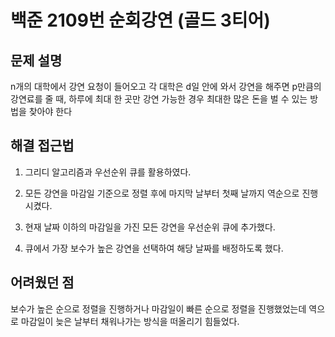 # 백준 2109번 순회강연 (골드 3티어)

## 문제 설명

n개의 대학에서 강연 요청이 들어오고 각 대학은 d일 안에 와서 강연을 해주면 p만큼의 강연료를 줄 때, 하루에 최대 한 곳만 강연 가능한 경우 최대한 많은 돈을 벌 수 있는 방법을 찾아야 한다

## 해결 접근법

1. 그리디 알고리즘과 우선순위 큐를 활용하였다.

2. 모든 강연을 마감일 기준으로 정렬 후에 마지막 날부터 첫째 날까지 역순으로 진행시켰다.

3. 현재 날짜 이하의 마감일을 가진 모든 강연을 우선순위 큐에 추가했다.

4. 큐에서 가장 보수가 높은 강연을 선택하여 해당 날짜를 배정하도록 했다.

## 어려웠던 점

보수가 높은 순으로 정렬을 진행하거나 마감일이 빠른 순으로 정렬을 진행했었는데 역으로 마감일이 늦은 날부터 채워나가는 방식을 떠올리기 힘들었다.
